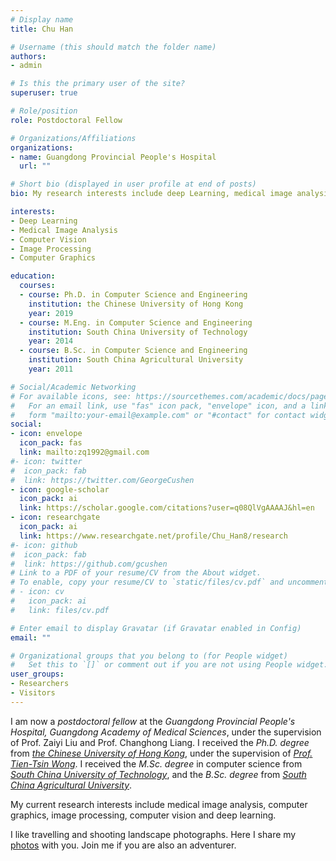 ```yaml
---
# Display name
title: Chu Han

# Username (this should match the folder name)
authors:
- admin

# Is this the primary user of the site?
superuser: true

# Role/position
role: Postdoctoral Fellow

# Organizations/Affiliations
organizations:
- name: Guangdong Provincial People's Hospital
  url: ""

# Short bio (displayed in user profile at end of posts)
bio: My research interests include deep Learning, medical image analysis, computer vision, image processing and computer graphics.

interests:
- Deep Learning
- Medical Image Analysis
- Computer Vision
- Image Processing
- Computer Graphics

education:
  courses:
  - course: Ph.D. in Computer Science and Engineering
    institution: the Chinese University of Hong Kong
    year: 2019
  - course: M.Eng. in Computer Science and Engineering
    institution: South China University of Technology
    year: 2014
  - course: B.Sc. in Computer Science and Engineering
    institution: South China Agricultural University
    year: 2011

# Social/Academic Networking
# For available icons, see: https://sourcethemes.com/academic/docs/page-builder/#icons
#   For an email link, use "fas" icon pack, "envelope" icon, and a link in the
#   form "mailto:your-email@example.com" or "#contact" for contact widget.
social:
- icon: envelope
  icon_pack: fas
  link: mailto:zq1992@gmail.com
#- icon: twitter
#  icon_pack: fab
#  link: https://twitter.com/GeorgeCushen
- icon: google-scholar
  icon_pack: ai
  link: https://scholar.google.com/citations?user=q08QlVgAAAAJ&hl=en
- icon: researchgate
  icon_pack: ai
  link: https://www.researchgate.net/profile/Chu_Han8/research
#- icon: github
#  icon_pack: fab
#  link: https://github.com/gcushen
# Link to a PDF of your resume/CV from the About widget.
# To enable, copy your resume/CV to `static/files/cv.pdf` and uncomment the lines below.
# - icon: cv
#   icon_pack: ai
#   link: files/cv.pdf

# Enter email to display Gravatar (if Gravatar enabled in Config)
email: ""

# Organizational groups that you belong to (for People widget)
#   Set this to `[]` or comment out if you are not using People widget.
user_groups:
- Researchers
- Visitors
---
```


I am now a _postdoctoral fellow_ at the _Guangdong Provincial People's Hospital, Guangdong Academy of Medical Sciences_, under the supervision of Prof. Zaiyi Liu and Prof. Changhong Liang.
I received the _Ph.D. degree_ from [_the Chinese University of Hong Kong_](https://www.cse.cuhk.edu.hk), under the supervision of [_Prof. Tien-Tsin Wong_](http://www.cse.cuhk.edu.hk/~ttwong). 
I received the _M.Sc. degree_ in computer science from [_South China University of Technology_](https://www.scut.edu.cn/en/), and the _B.Sc. degree_ from [_South China Agricultural University_](http://english.scau.edu.cn/). 

My current research interests include medical image analysis, computer graphics, image processing, computer vision and deep learning.

I like travelling and shooting landscape photographs. Here I share my [photos](#gallery) with you. Join me if you are also an adventurer.
